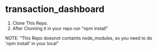 # transaction_dashboard

1. Clone This Repo.
2. After Clonning it in your repo run "npm install"

NOTE: "This Repo doesnot containts node_modules, so you need to do 'npm install' in your local"

